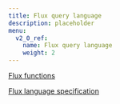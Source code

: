 ```yaml
---
title: Flux query language
description: placeholder
menu:
  v2_0_ref:
    name: Flux query language
    weight: 2
---
```


[Flux functions](/v2.0/reference/flux/functions/)

[Flux language specification](/v2.0/reference/flux/language/)
